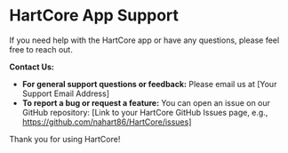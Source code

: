 # HartCore App Support

If you need help with the HartCore app or have any questions, please feel free to reach out.

**Contact Us:**

*   **For general support questions or feedback:** Please email us at [Your Support Email Address]
*   **To report a bug or request a feature:** You can open an issue on our GitHub repository: [Link to your HartCore GitHub Issues page, e.g., https://github.com/nahart86/HartCore/issues]

Thank you for using HartCore!
